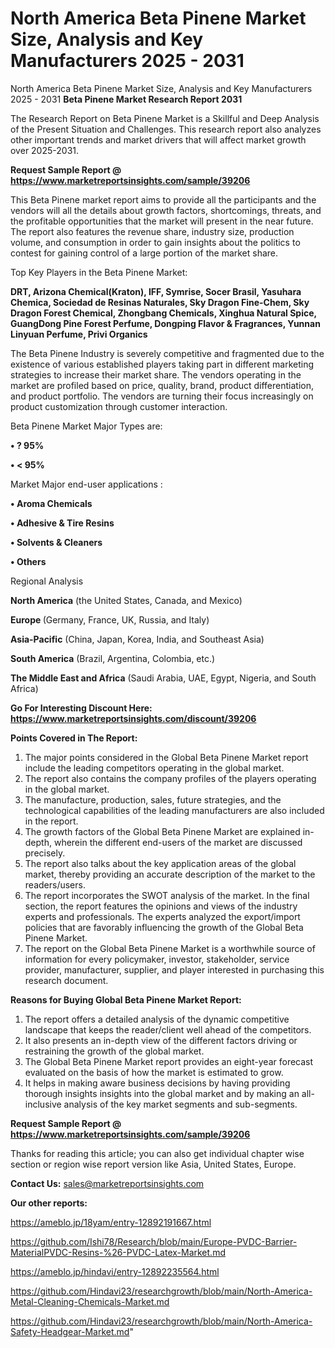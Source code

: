 # North America Beta Pinene Market Size, Analysis and Key Manufacturers 2025 - 2031
 North America Beta Pinene Market Size, Analysis and Key Manufacturers 2025 - 2031
<strong>Beta Pinene Market Research Report 2031</strong>

The Research Report on Beta Pinene Market is a Skillful and Deep Analysis of the Present Situation and Challenges. This research report also analyzes other important trends and market drivers that will affect market growth over 2025-2031.

<strong>Request Sample Report @ <a href=https://www.marketreportsinsights.com/sample/39206>https://www.marketreportsinsights.com/sample/39206</a></strong>

This Beta Pinene market report aims to provide all the participants and the vendors will all the details about growth factors, shortcomings, threats, and the profitable opportunities that the market will present in the near future. The report also features the revenue share, industry size, production volume, and consumption in order to gain insights about the politics to contest for gaining control of a large portion of the market share.

Top Key Players in the Beta Pinene Market:

<strong>DRT, Arizona Chemical(Kraton), IFF, Symrise, Socer Brasil, Yasuhara Chemica, Sociedad de Resinas Naturales, Sky Dragon Fine-Chem, Sky Dragon Forest Chemical, Zhongbang Chemicals, Xinghua Natural Spice, GuangDong Pine Forest Perfume, Dongping Flavor & Fragrances, Yunnan Linyuan Perfume, Privi Organics</strong>

The Beta Pinene Industry is severely competitive and fragmented due to the existence of various established players taking part in different marketing strategies to increase their market share. The vendors operating in the market are profiled based on price, quality, brand, product differentiation, and product portfolio. The vendors are turning their focus increasingly on product customization through customer interaction.

Beta Pinene Market Major Types are:

<strong>•  ? 95%

•  < 95%</strong>

Market Major end-user applications :

<strong>•  Aroma Chemicals

•  Adhesive & Tire Resins

•  Solvents & Cleaners

•  Others</strong>

Regional Analysis

</u><strong><b>North America</b></strong> (the United States, Canada, and Mexico)

<strong><b>Europe </b></strong>(Germany, France, UK, Russia, and Italy)

<strong><b>Asia-Pacific</b></strong> (China, Japan, Korea, India, and Southeast Asia)

<strong><b>South America</b></strong> (Brazil, Argentina, Colombia, etc.)

<strong><b>The Middle East and Africa</b></strong> (Saudi Arabia, UAE, Egypt, Nigeria, and South Africa)

<strong>Go For Interesting Discount Here: <a href=https://www.marketreportsinsights.com/discount/39206>https://www.marketreportsinsights.com/discount/39206</a></strong>

<strong>Points Covered in The Report:</strong>
<ol>
  <li>The major points considered in the Global Beta Pinene Market report include the leading competitors operating in the global market.</li>
  <li>The report also contains the company profiles of the players operating in the global market.</li>
  <li>The manufacture, production, sales, future strategies, and the technological capabilities of the leading manufacturers are also included in the report.</li>
  <li>The growth factors of the Global Beta Pinene Market are explained in-depth, wherein the different end-users of the market are discussed precisely.</li>
  <li>The report also talks about the key application areas of the global market, thereby providing an accurate description of the market to the readers/users.</li>
  <li>The report incorporates the SWOT analysis of the market. In the final section, the report features the opinions and views of the industry experts and professionals. The experts analyzed the export/import policies that are favorably influencing the growth of the Global Beta Pinene Market.</li>
  <li>The report on the Global Beta Pinene Market is a worthwhile source of information for every policymaker, investor, stakeholder, service provider, manufacturer, supplier, and player interested in purchasing this research document.</li>
</ol>
<strong>Reasons for Buying Global Beta Pinene Market Report:</strong>

<ol>
  <li>The report offers a detailed analysis of the dynamic competitive landscape that keeps the reader/client well ahead of the competitors.</li>
  <li>It also presents an in-depth view of the different factors driving or restraining the growth of the global market.</li>
  <li>The Global Beta Pinene Market report provides an eight-year forecast evaluated on the basis of how the market is estimated to grow.</li>
  <li>It helps in making aware business decisions by having providing thorough insights insights into the global market and by making an all-inclusive analysis of the key market segments and sub-segments.</li>
</ol>
<strong>Request Sample Report @ <a href=https://www.marketreportsinsights.com/sample/39206>https://www.marketreportsinsights.com/sample/39206</a></strong>


Thanks for reading this article; you can also get individual chapter wise section or region wise report version like Asia, United States, Europe.

<strong>Contact Us:</strong>
sales@marketreportsinsights.com

<strong>Our other reports:</strong>

<a href=https://ameblo.jp/18yam/entry-12892191667.html>https://ameblo.jp/18yam/entry-12892191667.html</a>

<a href=https://github.com/Ishi78/Research/blob/main/Europe-PVDC-Barrier-MaterialPVDC-Resins-%26-PVDC-Latex-Market.md>https://github.com/Ishi78/Research/blob/main/Europe-PVDC-Barrier-MaterialPVDC-Resins-%26-PVDC-Latex-Market.md</a>

<a href=https://ameblo.jp/hindavi/entry-12892235564.html>https://ameblo.jp/hindavi/entry-12892235564.html</a>

<a href=https://github.com/Hindavi23/researchgrowth/blob/main/North-America-Metal-Cleaning-Chemicals-Market.md>https://github.com/Hindavi23/researchgrowth/blob/main/North-America-Metal-Cleaning-Chemicals-Market.md</a>

<a href=https://github.com/Hindavi23/researchgrowth/blob/main/North-America-Safety-Headgear-Market.md>https://github.com/Hindavi23/researchgrowth/blob/main/North-America-Safety-Headgear-Market.md</a>"
